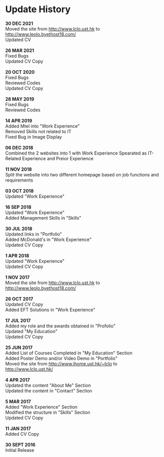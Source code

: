 # Update History

**30 DEC 2021** <br>
Moved the site from http://www.lclo.ust.hk to http://www.leolo.byethost18.com/ <br>
Updated CV <br>
<br>
**26 MAR 2021** <br>
Fixed Bugs <br>
Updated CV Copy <br>
<br>
**20 OCT 2020** <br>
Fixed Bugs <br>
Reviewed Codes <br>
Updated CV Copy <br>
<br>
**28 MAY 2019** <br>
Fixed Bugs <br>
Reviewed Codes <br>
<br>
**14 APR 2019** <br>
Added Mtel into "Work Experience" <br>
Removed Skills not related to IT <br>
Fixed Bug in Image Display <br>
<br>
**06 DEC 2018** <br>
Combined the 2 websites into 1 with Work Experience Spearated as IT-Related Experience and Preior Experience <br>
<br>
**11 NOV 2018** <br>
Split the website into two different homepage based on job functions and requirements <br>
<br>
**03 OCT 2018** <br>
Updated "Work Experience" <br>
<br>
**16 SEP 2018** <br>
Updated "Work Experience" <br>
Added Management Skills in "Skills" <br>
<br>
**30 JUL 2018** <br>
Updated links in "Portfolio" <br>
Added McDonald's in "Work Experience" <br>
Updated CV Copy<br>
<br>
**1 APR 2018** <br>
Updated "Work Experience" <br>
Updated CV Copy <br>
<br>
**1 NOV 2017** <br>
Moved the site from http://www.lclo.ust.hk to http://www.leolo.byethost18.com/ <br>
<br>
**26 OCT 2017** <br>
Updated CV Copy <br>
Added EFT Solutions in "Work Experience" <br>
<br>
**17 JUL 2017** <br>
Added my role and the awards obtained in "Profolio" <br>
Updated "My Education" <br>
Updated CV Copy <br>
<br>
**25 JUN 2017** <br>
Added List of Courses Completed in "My Education" Section <br>
Added Poster Demo and/or Video Demo in "Portfolio" <br>
Moved the site from http://www.ihome.ust.hk/~lclo to http://www.lclo.ust.hk/ <br>
<br>
**4 APR 2017** <br>
Updated the content "About Me" Section <br>
Updated the content in "Contact" Section <br>
<br>
**5 MAR 2017** <br>
Added "Work Experience" Section <br>
Modified the structure in "Skills" Section <br>
Updated CV Copy <br>
<br>
**11 JAN 2017** <br>
Added CV Copy <br>
<br>
**30 SEPT 2016** <br>
Initial Release